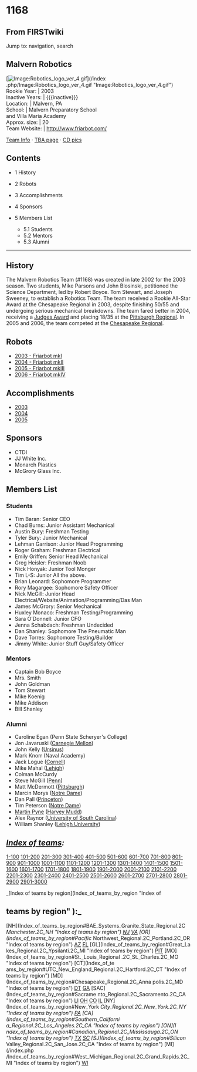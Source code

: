 # 1168

## From FIRSTwiki

Jump to: navigation, search

## Malvern Robotics

[![Image:Robotics_logo_ver_4.gif](/media/4/4e/Robotics_logo_ver_4.gif)](/index
.php/Image:Robotics_logo_ver_4.gif "Image:Robotics_logo_ver_4.gif")<br>
Rookie Year: | 2003<br>
Inactive Years: | {{{inactive}}}<br>
Location: | Malvern, PA<br>
School: | Malvern Preparatory School<br>
and Villa Maria Academy<br>
Approx. size: | 20<br>
Team Website: | <http://www.friarbot.com/>

[Team Info](http://frclinks.appspot.com/t/1168 "http://frclinks.appspot.com/t/1168") · [TBA page](http://www.thebluealliance.com/team/1168 "http://www.thebluealliance.com/team/1168") · [CD pics](http://www.chiefdelphi.com/media/photos/tags/frc1168 "http://www.chiefdelphi.com/media/photos/tags/frc1168")

## Contents

- 1 History
- 2 Robots
- 3 Accomplishments
- 4 Sponsors
- 5 Members List

  - 5.1 Students
  - 5.2 Mentors
  - 5.3 Alumni

--------------------------------------------------------------------------------

## History

The Malvern Robotics Team (#1168) was created in late 2002 for the 2003 season. Two students, Mike Parsons and John Blosinski, petitioned the Science Department, led by Robert Boyce. Tom Stewart, and Joseph Sweeney, to establish a Robotics Team. The team received a Rookie All-Star Award at the Chesapeake Regional in 2003, despite finishing 50/55 and undergoing serious mechanical breakdowns. The team fared better in 2004, receiving a [Judges Award](Judges_Award "Judges Award") and placing 18/35 at the [Pittsburgh Regional](Pittsburgh_Regional "Pittsburgh Regional"). In 2005 and 2006, the team competed at the [Chesapeake Regional](Chesapeake_Regional "Chesapeake Regional").

## Robots

- [2003 - Friarbot mkI](1168_in_2003 "1168 in 2003")
- [2004 - Friarbot mkII](1168_in_2004 "1168 in 2004")
- [2005 - Friarbot mkIII](/index.php?title=1168_in_2005&action=edit "1168 in 2005")
- [2006 - Friarbot mkIV](1168_in_2006 "1168 in 2006")

## Accomplishments

- [2003](1168_in_2003 "1168 in 2003")
- [2004](1168_in_2004 "1168 in 2004")
- [2005](/index.php?title=1168_in_2005&action=edit "1168 in 2005")

## Sponsors

- CTDI
- JJ White Inc.
- Monarch Plastics
- McGrory Glass Inc.

## Members List

### Students

- Tim Baran: Senior CEO
- Chad Burns: Junior Assistant Mechanical
- Austin Bury: Freshman Testing
- Tyler Bury: Junior Mechanical
- Lehman Garrison: Junior Head Programming
- Roger Graham: Freshman Electrical
- Emily Griffen: Senior Head Mechanical
- Greg Heisler: Freshman Noob
- Nick Honyak: Junior Tool Monger
- Tim L-S: Junior All the above.
- Brian Leonard: Sophomore Programmer
- Rory Magargee: Sophomore Safety Officer
- Nick McGill: Junior Head Electrical/Website/Animation/Programming/Das Man
- James McGrory: Senior Mechanical
- Huxley Monaco: Freshman Testing/Programming
- Sara O'Donnell: Junior CFO
- Jenna Schabdach: Freshman Undecided
- Dan Shanley: Sophomore The Pneumatic Man
- Dave Torres: Sophomore Testing/Builder
- Jimmy White: Junior Stuff Guy/Safety Officer

### Mentors

- Captain Bob Boyce
- Mrs. Smith
- John Goldman
- Tom Stewart
- Mike Koenig
- Mike Addison
- Bill Shanley

### Alumni

- Caroline Egan (Penn State Scheryer's College)
- Jon Javaruski ([Carnegie Mellon](/index.php?title=Carnegie_Mellon&action=edit "Carnegie Mellon"))
- John Kelly ([Ursinus](/index.php?title=Ursinus&action=edit "Ursinus"))
- Mark Knorr (Naval Academy)
- Jack Logue ([Cornell](/index.php?title=Cornell&action=edit "Cornell"))
- Mike Mahal ([Lehigh](/index.php?title=Lehigh&action=edit "Lehigh"))
- Colman McCurdy
- Steve McGill ([Penn](/index.php?title=University_of_Pennsylvania&action=edit "University of Pennsylvania"))
- Matt McDermott ([Pittsburgh](/index.php?title=Pittsburgh&action=edit "Pittsburgh"))
- Marcin Morys ([Notre Dame](/index.php?title=Notre_Dame&action=edit "Notre Dame"))
- Dan Pall ([Princeton](/index.php?title=Princeton&action=edit "Princeton"))
- Tim Peterson ([Notre Dame](/index.php?title=Notre_Dame&action=edit "Notre Dame"))
- [Martin Pyne](User:Goobergunch "User:Goobergunch") ([Harvey Mudd](/index.php?title=Harvey_Mudd&action=edit "Harvey Mudd"))
- Alex Raynor ([University of South Carolina](/index.php?title=University_of_South_Carolina&action=edit "University of South Carolina"))
- William Shanley ([Lehigh University](/index.php?title=Lehigh_University&action=edit "Lehigh University"))

## _[Index of teams](Index_of_teams "Index of teams"):_

[1-100](Index_of_teams#1-100 "Index of teams") [101-200](Index_of_teams#101-200 "Index of teams") [201-300](Index_of_teams#201-300 "Index of teams") [301-400](Index_of_teams#301-400 "Index of teams") [401-500](Index_of_teams#401-500 "Index of teams") [501-600](Index_of_teams#501-600 "Index of teams") [601-700](Index_of_teams#601-700 "Index of teams") [701-800](Index_of_teams#701-800 "Index of teams") [801-900](Index_of_teams#801-900 "Index of teams") [901-1000](Index_of_teams#901-1000 "Index of teams") [1001-1100](Index_of_teams#1001-1100 "Index of teams") [1101-1200](Index_of_teams#1101-1200 "Index of teams") [1201-1300](Index_of_teams#1201-1300 "Index of teams") [1301-1400](Index_of_teams#1301-1400 "Index of teams") [1401-1500](Index_of_teams#1401-1500 "Index of teams") [1501-1600](Index_of_teams#1501-1600 "Index of teams") [1601-1700](Index_of_teams#1601-1700 "Index of teams") [1701-1800](Index_of_teams#1701-1800 "Index of teams") [1801-1900](Index_of_teams#1801-1900 "Index of teams") [1901-2000](Index_of_teams#1901-2000 "Index of teams") [2001-2100](Index_of_teams#2001-2100 "Index of teams") [2101-2200](Index_of_teams#2101-2200 "Index of teams") [2201-2300](Index_of_teams#2201-2300 "Index of teams") [2301-2400](Index_of_teams#2301-2400 "Index of teams") [2401-2500](Index_of_teams#2401-2500 "Index of teams") [2501-2600](Index_of_teams#2501-2600 "Index of teams") [2601-2700](Index_of_teams#2601-2700 "Index of teams") [2701-2800](Index_of_teams#2701-2800 "Index of teams") [2801-2900](Index_of_teams#2801-2900 "Index of teams") [2901-3000](Index_of_teams#2901-3000 "Index of teams")

_[Index of teams by region](Index_of_teams_by_region "Index of

## teams by region" ):_

[NH](Index_of_teams_by_region#BAE_Systems_Granite_State_Regional.2C
_Manchester.2C_NH "Index of teams by region") [NJ](Index_of_teams_by_region#New_Jersey_Regional.2C_Trenton.2C_NJ "Index of teams by region") [VA](Index_of_teams_by_region#NASA.2FVCU_Regional.2C_Richmond.2C_VA "Index of teams by region") [OR](Index_of_teams_by_region#Pacific_
Northwest_Regional.2C_Portland.2C_OR "Index of teams by region") [AZ](Index_of_teams_by_region#Arizona_Regional.2C_Phoenix.2C_AZ "Index of teams by region") [FL](Index_of_teams_by_region#Florida_Regional.2C_Orlando.2C_FL "Index of teams by region") [GL](Index_of_teams_by_region#Great_La
kes_Regional.2C_Ypsilanti.2C_MI "Index of teams by region") [PIT](Index_of_teams_by_region#Pittsburgh_Regional.2C_Pittsburgh.2C_PA "Index of
teams by region") [MO](Index_of_teams_by_region#St._Louis_Regional
.2C_St._Charles.2C_MO "Index of teams by region") [CT](Index_of_te
ams_by_region#UTC_New_England_Regional.2C_Hartford.2C_CT "Index of teams by
region") [MD](Index_of_teams_by_region#Chesapeake_Regional.2C_Anna
polis.2C_MD "Index of teams by region") [DT](Index_of_teams_by_region#Detroit_Regional.2C_Detroit.2C_MI "Index of teams by region") [GA](Index_of_teams_by_region#Peachtree_Regional.2C_Duluth.2C_GA "Index of teams by region") [SAC](Index_of_teams_by_region#Sacrame
nto_Regional.2C_Sacramento.2C_CA "Index of teams by region") [LI](Index_of_teams_by_region#SBPLI_Long_Island_Regional.2C_Brentwood.2C_NY "Index
of teams by region") [OH](Index_of_teams_by_region#Buckeye_Regional.2C_Cleveland.2C_OH "Index of teams by region") [CO](Index_of_teams_by_region#Colorado_Regional.2C_Denver.2C_CO "Index of teams by region") [IL](Index_of_teams_by_region#Midwest_Regional.2C_Evanston.2C_IL "Index of teams by region") [NY](Index_of_teams_by_region#New_York
_City_Regional.2C_New_York.2C_NY "Index of teams by region") [PA](Index_of_teams_by_region#Philadelphia_Regional.2C_Philadelphia.2C_PA "Index of
teams by region") [CA](Index_of_teams_by_region#Southern_Californi
a_Regional.2C_Los_Angeles.2C_CA "Index of teams by region") [ON](I
ndex_of_teams_by_region#Canadian_Regional.2C_Mississauga.2C_ON "Index of teams
by region") [TX](Index_of_teams_by_region#Lone_Star_Regional.2C_Houston.2C_TX "Index of teams by region") [SC](Index_of_teams_by_region#Palmetto_Regional.2C_Columbia.2C_SC "Index of teams by region") [SJ](Index_of_teams_by_region#Silicon_
Valley_Regional.2C_San_Jose.2C_CA "Index of teams by region") [MI](/index.php
/Index_of_teams_by_region#West_Michigan_Regional.2C_Grand_Rapids.2C_MI "Index
of teams by region") [WI](Index_of_teams_by_region#Wisconsin_Regional.2C_Milwaukee.2C_WI "Index of teams by region")
